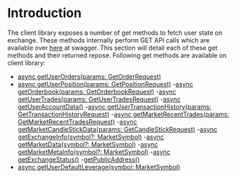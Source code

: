 Introduction
===

The client library exposes a number of get methods to fetch user state on exchange. These methods internally perform GET API calls which are available over [here](https://dapi-testnet.firefly.exchange/docs/#/) at swagger.
This section will detail each of these get methods and their returned repose. Following get methods are available on client library:

- [async getUserOrders(params: GetOrderRequest)](https://github.com/fireflyprotocol/FireflyClient/blob/9de8442be50a074212f962bb3ef74899a3955766/src/fireflyClient.ts#L402)
- [async getUserPosition(params: GetPositionRequest)](https://github.com/fireflyprotocol/FireflyClient/blob/9de8442be50a074212f962bb3ef74899a3955766/src/fireflyClient.ts#L418)
-[async getOrderbook(params: GetOrderbookRequest)](https://github.com/fireflyprotocol/FireflyClient/blob/9de8442be50a074212f962bb3ef74899a3955766/src/fireflyClient.ts#L431)
-[async getUserTrades(params: GetUserTradesRequest)](https://github.com/fireflyprotocol/FireflyClient/blob/9de8442be50a074212f962bb3ef74899a3955766/src/fireflyClient.ts#L445)
-[async getUserAccountData()](https://github.com/fireflyprotocol/firefly-client/blob/c2d967b405425ab4a2b6a3a18cb5224c11ba059f/src/fireflyClient.ts#L622)
-[async getUserTransactionHistory(params: GetTransactionHistoryRequest)](https://github.com/fireflyprotocol/FireflyClient/blob/9de8442be50a074212f962bb3ef74899a3955766/src/fireflyClient.ts#L472)
-[async getMarketRecentTrades(params: GetMarketRecentTradesRequest)](https://github.com/fireflyprotocol/FireflyClient/blob/9de8442be50a074212f962bb3ef74899a3955766/src/fireflyClient.ts#L487)
-[async getMarketCandleStickData(params: GetCandleStickRequest)](https://github.com/fireflyprotocol/FireflyClient/blob/9de8442be50a074212f962bb3ef74899a3955766/src/fireflyClient.ts#L500)
-[async getExchangeInfo(symbol?: MarketSymbol)](https://github.com/fireflyprotocol/firefly-client/blob/c2d967b405425ab4a2b6a3a18cb5224c11ba059f/src/fireflyClient.ts#L676)
-[async getMarketData(symbol?: MarketSymbol)](https://github.com/fireflyprotocol/firefly-client/blob/c2d967b405425ab4a2b6a3a18cb5224c11ba059f/src/fireflyClient.ts#L689)
-[async getMarketMetaInfo(symbol?: MarketSymbol)](https://github.com/fireflyprotocol/FireflyClient/blob/9de8442be50a074212f962bb3ef74899a3955766/src/fireflyClient.ts#L539)
-[async getExchangeStatus()](https://github.com/fireflyprotocol/FireflyClient/blob/9de8442be50a074212f962bb3ef74899a3955766/src/fireflyClient.ts#L551)
-[getPublicAddress()](https://github.com/fireflyprotocol/FireflyClient/blob/9de8442be50a074212f962bb3ef74899a3955766/src/fireflyClient.ts#L562)
- [async getUserDefaultLeverage(symbol: MarketSymbol)](https://github.com/fireflyprotocol/firefly-client/blob/c2d967b405425ab4a2b6a3a18cb5224c11ba059f/src/fireflyClient.ts#L535)

